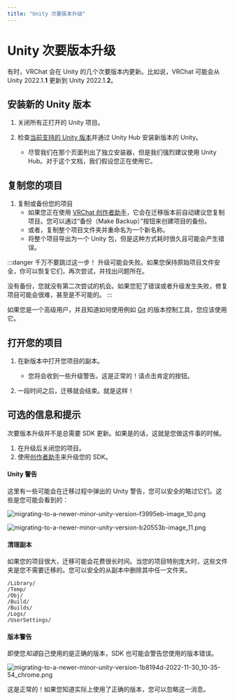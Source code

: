 ```yaml
---
title: "Unity 次要版本升级"
---
```


# Unity 次要版本升级

有时，VRChat 会在 Unity 的几个次要版本内更新。比如说，VRChat 可能会从 Unity 2022.1.**1** 更新到 Unity 2022.1.**2**。

## 安装新的 Unity 版本

1. 关闭所有正打开的 Unity 项目。

2. 检查[当前支持的 Unity 版本](/creators.vrchat.com/sdk/upgrade/current-unity-version)并通过 Unity Hub 安装新版本的 Unity。
	- 尽管我们在那个页面列出了独立安装器，但是我们强烈建议使用 Unity Hub。对于这个文档，我们假设您正在使用它。

## 复制您的项目

1. 复制或备份您的项目
    - 如果您正在使用 [VRChat 创作者助手](https://creators.vrchat.com/)，它会在迁移版本前自动建议您复制项目。您可以通过“备份（Make Backup）”按钮来创建项目的备份。
    - 或者，复制整个项目文件夹并重命名为一个新名称。
	- 将整个项目导出为一个 Unity 包，但是这种方式耗时很久且可能会产生错误。

:::danger 千万不要跳过这一步！
升级可能会失败。如果您保持原始项目文件安全，你可以恢复它们，再次尝试，并找出问题所在。

没有备份，您就没有第二次尝试的机会。如果您犯了错误或者升级发生失败，修复项目可能会很难，甚至是不可能的。
:::

如果您是一个高级用户，并且知道如何使用例如 [Git](https://git-scm.com/) 的版本控制工具，您应该使用它。

## 打开您的项目

1. 在新版本中打开您项目的副本。
    - 您将会收到一些升级警告。这是正常的！请点击肯定的按钮。

2. 一段时间之后，迁移就会结束。就是这样！

## 可选的信息和提示

次要版本升级并不是总需要 SDK 更新。如果是的话，这就是您做这件事的时候。

1. 在升级后关闭您的项目。
2. 使用[创作者助手](https://vcc.docs.vrchat.com/)来升级您的 SDK。

#### Unity 警告

这里有一些可能会在迁移过程中弹出的 Unity 警告，您可以安全的略过它们。这些是您可能会看到的：

![migrating-to-a-newer-minor-unity-version-f3995eb-image_10.png](/creators.vrchat.com/images/sdk/migrating-to-a-newer-minor-unity-version-f3995eb-image_10.png)

![migrating-to-a-newer-minor-unity-version-b20553b-image_11.png](/creators.vrchat.com/images/sdk/migrating-to-a-newer-minor-unity-version-b20553b-image_11.png)

#### 清理副本

如果您的项目很大，迁移可能会花费很长时间。当您的项目特别庞大时，这些文件夹是您不需要迁移的。您可以安全的从副本中删除其中任一文件夹。

```text
/Library/
/Temp/
/Obj/
/Build/
/Builds/
/Logs/
/UserSettings/
```
#### 版本警告

即使您*知道*自己使用的是正确的版本，SDK 也可能会警告您使用的版本错误。

![migrating-to-a-newer-minor-unity-version-1b8194d-2022-11-30_10-35-54_chrome.png](/creators.vrchat.com/images/sdk/migrating-to-a-newer-minor-unity-version-1b8194d-2022-11-30_10-35-54_chrome.png)

这是正常的！如果您知道实际上使用了正确的版本，您可以忽略这一消息。